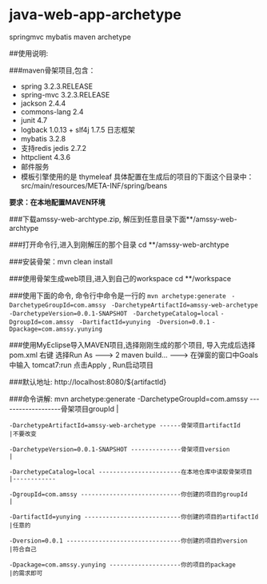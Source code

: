 # java-web-app-archetype
springmvc mybatis maven archetype

##使用说明:

###maven骨架项目,包含：
* spring 3.2.3.RELEASE
* spring-mvc 3.2.3.RELEASE
* jackson 2.4.4
* commons-lang 2.4
* junit 4.7
* logback 1.0.13 + slf4j 1.7.5 日志框架
* mybatis 3.2.8
* 支持redis jedis 2.7.2
* httpclient 4.3.6
* 邮件服务
* 模板引擎使用的是 thymeleaf
具体配置在生成后的项目的下面这个目录中：src/main/resources/META-INF/spring/beans

**要求：在本地配置MAVEN环境**

###下载amssy-web-archtype.zip, 解压到任意目录下面**/amssy-web-archtype

###打开命令行,进入到刚解压的那个目录 cd **/amssy-web-archtype

###安装骨架：mvn clean install

###使用骨架生成web项目,进入到自己的workspace cd **/workspace

###使用下面的命令, 命令行中命令是一行的
`mvn archetype:generate `
	`-DarchetypeGroupId=com.amssy `
	`-DarchetypeArtifactId=amssy-web-archetype `
	`-DarchetypeVersion=0.0.1-SNAPSHOT `
	`-DarchetypeCatalog=local` 
	`-DgroupId=com.amssy `
	`-DartifactId=yunying `
	`-Dversion=0.0.1` 
	`-Dpackage=com.amssy.yunying`
	
###使用MyEclipse导入MAVEN项目,选择刚刚生成的那个项目,
导入完成后选择 pom.xml 右键
选择Run As ---> 2 maven build... ---> 在弹窗的窗口中Goals中输入 tomcat7:run
点击Apply , Run启动项目

###默认地址: http://localhost:8080/${artifactId}
	
###命令讲解:
mvn archetype:generate 
	-DarchetypeGroupId=com.amssy -------------------骨架项目groupId			   |  
	
	-DarchetypeArtifactId=amssy-web-archetype ------骨架项目artifactId                 |不要改变  
	
	-DarchetypeVersion=0.0.1-SNAPSHOT --------------骨架项目version                    |  
	
	-DarchetypeCatalog=local -----------------------在本地仓库中读取骨架项目           |------------  
	
	-DgroupId=com.amssy ----------------------------你创建的项目的groupId              |  
	
	-DartifactId=yunying ---------------------------你创建的项目的artifactId           |任意的  
	
	-Dversion=0.0.1 --------------------------------你创建的项目的version              |符合自己  
	
	-Dpackage=com.amssy.yunying --------------------你的项目的package                  |的需求即可  
	
